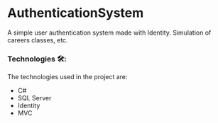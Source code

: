 # AuthenticationSystem
A simple user authentication system made with Identity. Simulation of careers classes, etc.

### Technologies 🛠️:
The technologies used in the project are:
- C#
- SQL Server
- Identity
- MVC
